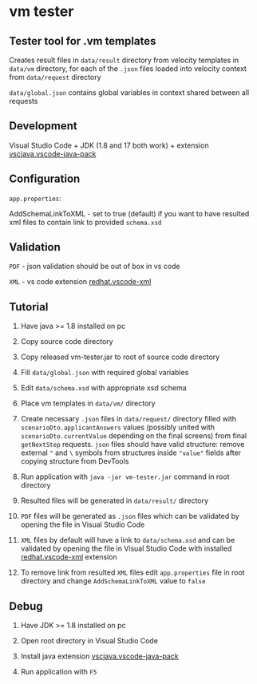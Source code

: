 # vm tester

## Tester tool for .vm templates

Creates result files in <code>data/result</code> directory from velocity templates in <code>data/vm</code> directory, for each of the <code>.json</code> files loaded into velocity context from <code>data/request</code> directory

<code>data/global.json</code> contains global variables in context shared between all requests

## Development

Visual Studio Code + JDK (1.8 and 17 both work) + extension <a href="https://marketplace.visualstudio.com/items?itemName=vscjava.vscode-java-pack">vscjava.vscode-java-pack</a>

## Configuration

<code>app.properties</code>:

AddSchemaLinkToXML - set to true (default) if you want to have resulted xml files to contain link to provided <code>schema.xsd</code>

## Validation

<code>PDF</code> - json validation should be out of box in vs code

<code>XML</code> - vs code extension <a href="https://marketplace.visualstudio.com/items?itemName=redhat.vscode-xml">redhat.vscode-xml</a>

## Tutorial

1. Have java >= 1.8 installed on pc

2. Copy source code directory

3. Copy released vm-tester.jar to root of source code directory

4. Fill <code>data/global.json</code> with required global variables

5. Edit <code>data/schema.xsd</code> with appropriate xsd schema

6. Place vm templates in <code>data/vm/</code> directory

7. Create necessary <code>.json</code> files in <code>data/request/</code> directory filled with <code>scenarioDto.applicantAnswers</code> values (possibly united with <code>scenarioDto.currentValue</code> depending on the final screens) from final <code>getNextStep</code> requests. <code>json</code> files should have valid structure: remove external <code>"</code> and <code>\\</code> symbols from structures inside <code>"value"</code> fields after copying structure from DevTools

8. Run application with <code>java -jar vm-tester.jar</code> command in root directory

9. Resulted files will be generated in <code>data/result/</code> directory

10. <code>PDF</code> files will be generated as <code>.json</code> files which can be validated by opening the file in Visual Studio Code

11. <code>XML</code> files by default will have a link to <code>data/schema.xsd</code> and can be validated by opening the file in Visual Studio Code with installed <a href="https://marketplace.visualstudio.com/items?itemName=redhat.vscode-xml">redhat.vscode-xml</a> extension

12. To remove link from resulted <code>XML</code> files edit <code>app.properties</code> file in root directory and change <code>AddSchemaLinkToXML</code> value to <code>false</code>

## Debug

1. Have JDK >= 1.8 installed on pc

2. Open root directory in Visual Studio Code

3. Install java extension <a href="https://marketplace.visualstudio.com/items?itemName=vscjava.vscode-java-pack">vscjava.vscode-java-pack</a>

4. Run application with <code>F5</code>
